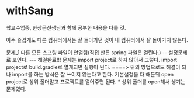 # withSang
학교수업중, 한상곤선생님과 함께 공부한 내용을 다룰 것.

아주 즐겁게도 다른 컴퓨터에서는 잘 돌아가던 것이 내 컴퓨터에서 잘 돌아가지 않는다.

문제_1
다른 모든 스프링 파일이 안열림(직접 만든 spring 파일은 열린다.)
-- 설정문제로 보인다.
--- 해결완료!!! 문제는 import project로 하지 않아서 그렇다. import project로 build.gradle로 열게되면 실행이 된다.
====> 위의 방법으로도 해결이 되나 import를 하는 방식은 잘 쓰이지 않는다고 한다. 기본설정을 다 해둔뒤 open project로 상위 폴더말고 프로젝트를 열어주면 된다. * 상위 폴더를 open해서 생기는 문제였다.
